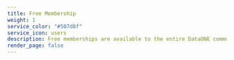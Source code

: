 ```yaml
---
title: Free Membership
weight: 1
service_color: "#507d8f"
service_icon: users
description: Free memberships are available to the entire DataONE community
render_page: false
---
```

